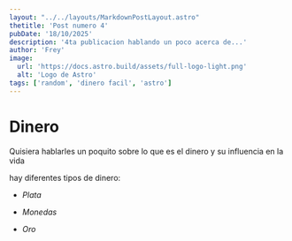 ```yaml
---
layout: "../../layouts/MarkdownPostLayout.astro"
thetitle: 'Post numero 4'
pubDate: '18/10/2025'
description: '4ta publicacion hablando un poco acerca de...'
author: 'Frey'
image: 
  url: 'https://docs.astro.build/assets/full-logo-light.png'
  alt: 'Logo de Astro'
tags: ['random', 'dinero facil', 'astro']
---
```


# Dinero  

Quisiera hablarles un poquito sobre lo que es el dinero y su influencia en la vida

hay diferentes tipos de dinero:

- *Plata*

- *Monedas*

- *Oro*
